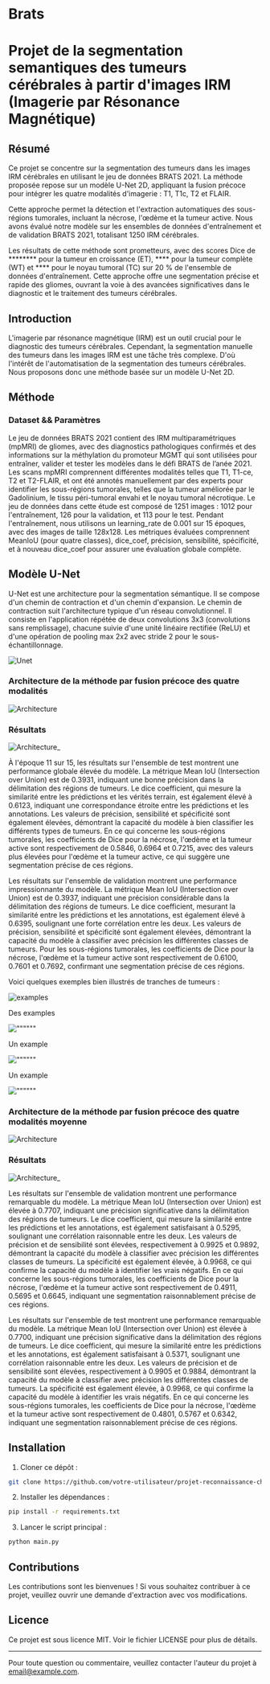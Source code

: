 # Brats
# Projet de la segmentation semantiques des tumeurs cérébrales à partir d'images IRM (Imagerie par Résonance Magnétique) 

## Résumé
Ce projet se concentre sur la segmentation des tumeurs dans les images IRM cérébrales en utilisant le jeu de données BRATS 2021. La méthode proposée repose sur un modèle U-Net 2D, appliquant la fusion précoce pour intégrer les quatre modalités d'imagerie : T1, T1c, T2 et FLAIR.

Cette approche permet la détection et l'extraction automatiques des sous-régions tumorales, incluant la nécrose, l'œdème et la tumeur active. Nous avons évalué notre modèle sur les ensembles de données d'entraînement et de validation BRATS 2021, totalisant 1250 IRM cérébrales.

Les résultats de cette méthode sont prometteurs, avec des scores Dice de ******** pour la tumeur en croissance (ET), **** pour la tumeur complète (WT) et **** pour le noyau tumoral (TC) sur 20 % de l'ensemble de données d'entraînement. Cette approche offre une segmentation précise et rapide des gliomes, ouvrant la voie à des avancées significatives dans le diagnostic et le traitement des tumeurs cérébrales.

## Introduction

L'imagerie par résonance magnétique (IRM) est un outil crucial pour le diagnostic des tumeurs cérébrales. Cependant, la segmentation manuelle des tumeurs dans les images IRM est une tâche très complexe. D'où l'intérêt de l'automatisation de la segmentation des tumeurs cérébrales. Nous proposons donc une méthode basée sur un modèle U-Net 2D.

## Méthode

### Dataset && Paramètres
Le jeu de données BRATS 2021 contient des IRM multiparamétriques (mpMRI) de gliomes, avec des diagnostics pathologiques confirmés et des informations sur la méthylation du promoteur MGMT qui sont utilisées pour entraîner, valider et tester les modèles dans le défi BRATS de l’anée 2021. Les scans mpMRI comprennent différentes modalités telles que T1, T1-ce, T2 et T2-FLAIR, et ont été annotés manuellement par des experts pour identifier les sous-régions tumorales, telles que la tumeur améliorée par le Gadolinium, le tissu péri-tumoral envahi et le noyau tumoral nécrotique. Le jeu de données dans cette étude est composé de 1251 images : 1012 pour l'entraînement, 126 pour la validation, et 113 pour le test.
Pendant l'entraînement, nous utilisons un learning_rate   de 0.001 sur 15 époques, avec des images de taille 128x128. Les métriques évaluées comprennent MeanIoU (pour quatre classes), dice_coef, précision, sensibilité, spécificité, et à nouveau dice_coef pour assurer une évaluation globale complète.

## Modèle U-Net
U-Net est une architecture pour la segmentation sémantique. Il se compose d'un chemin de contraction et d'un chemin d'expansion. Le chemin de contraction suit l'architecture typique d'un réseau convolutionnel. Il consiste en l'application répétée de deux convolutions 3x3 (convolutions sans remplissage), chacune suivie d'une unité linéaire rectifiée (ReLU) et d'une opération de pooling max 2x2 avec stride 2 pour le sous-échantillonnage.

![Unet](images/unet.png) 

### Architecture de la méthode par fusion précoce des quatre modalités


![Architecture](images/unet2D_4mod.png)

### Résultats 

![Architecture_](images/curve_train_m1.png)

À l'époque 11 sur 15, les résultats sur l'ensemble de test montrent une performance globale élevée du modèle. La métrique Mean IoU (Intersection over Union) est de 0.3931, indiquant une bonne précision dans la délimitation des régions de tumeurs. Le dice coefficient, qui mesure la similarité entre les prédictions et les vérités terrain, est également élevé à 0.6123, indiquant une correspondance étroite entre les prédictions et les annotations. Les valeurs de précision, sensibilité et spécificité sont également élevées, démontrant la capacité du modèle à bien classifier les différents types de tumeurs. En ce qui concerne les sous-régions tumorales, les coefficients de Dice pour la nécrose, l'œdème et la tumeur active sont respectivement de 0.5846, 0.6964 et 0.7215, avec des valeurs plus élevées pour l'œdème et la tumeur active, ce qui suggère une segmentation précise de ces régions.

Les résultats sur l'ensemble de validation montrent une performance impressionnante du modèle. La métrique Mean IoU (Intersection over Union) est de 0.3937, indiquant une précision considérable dans la délimitation des régions de tumeurs. Le dice coefficient, mesurant la similarité entre les prédictions et les annotations, est également élevé à 0.6395, soulignant une forte corrélation entre les deux. Les valeurs de précision, sensibilité et spécificité sont également élevées, démontrant la capacité du modèle à classifier avec précision les différentes classes de tumeurs. Pour les sous-régions tumorales, les coefficients de Dice pour la nécrose, l'œdème et la tumeur active sont respectivement de 0.6100, 0.7601 et 0.7692, confirmant une segmentation précise de ces régions.

 
Voici quelques exemples bien illustrés de tranches de tumeurs :

![examples](images/example_m1.png)


Des examples

![""""""](images/examples_m2.png)

Un example

![""""""](images/example_m2_1.png)

Un example

![""""""](images/example_m2_2.png)
### Architecture de la méthode par fusion précoce des quatre modalités moyenne

![Architecture](images/architecture_1.png)

### Résultats 

![Architecture_](images/curve_train_m2.png)
 
Les résultats sur l'ensemble de validation montrent une performance remarquable du modèle. La métrique Mean IoU (Intersection over Union) est élevée à 0.7707, indiquant une précision significative dans la délimitation des régions de tumeurs. Le dice coefficient, qui mesure la similarité entre les prédictions et les annotations, est également satisfaisant à 0.5295, soulignant une corrélation raisonnable entre les deux. Les valeurs de précision et de sensibilité sont élevées, respectivement à 0.9925 et 0.9892, démontrant la capacité du modèle à classifier avec précision les différentes classes de tumeurs. La spécificité est également élevée, à 0.9968, ce qui confirme la capacité du modèle à identifier les vrais négatifs. En ce qui concerne les sous-régions tumorales, les coefficients de Dice pour la nécrose, l'œdème et la tumeur active sont respectivement de 0.4911, 0.5695 et 0.6645, indiquant une segmentation raisonnablement précise de ces régions.

Les résultats sur l'ensemble de test montrent une performance remarquable du modèle. La métrique Mean IoU (Intersection over Union) est élevée à 0.7700, indiquant une précision significative dans la délimitation des régions de tumeurs. Le dice coefficient, qui mesure la similarité entre les prédictions et les annotations, est également satisfaisant à 0.5371, soulignant une corrélation raisonnable entre les deux. Les valeurs de précision et de sensibilité sont élevées, respectivement à 0.9905 et 0.9884, démontrant la capacité du modèle à classifier avec précision les différentes classes de tumeurs. La spécificité est également élevée, à 0.9968, ce qui confirme la capacité du modèle à identifier les vrais négatifs. En ce qui concerne les sous-régions tumorales, les coefficients de Dice pour la nécrose, l'œdème et la tumeur active sont respectivement de 0.4801, 0.5767 et 0.6342, indiquant une segmentation raisonnablement précise de ces régions.
## Installation

1. Cloner ce dépôt :

```bash
git clone https://github.com/votre-utilisateur/projet-reconnaissance-chiffres-manuscrits.git
```

2. Installer les dépendances :

```bash
pip install -r requirements.txt
```

3. Lancer le script principal :

```bash
python main.py
```

## Contributions

Les contributions sont les bienvenues ! Si vous souhaitez contribuer à ce projet, veuillez ouvrir une demande d'extraction avec vos modifications.

## Licence

Ce projet est sous licence MIT. Voir le fichier LICENSE pour plus de détails.

---

Pour toute question ou commentaire, veuillez contacter l'auteur du projet à [email@example.com](mailto:email@example.com).
